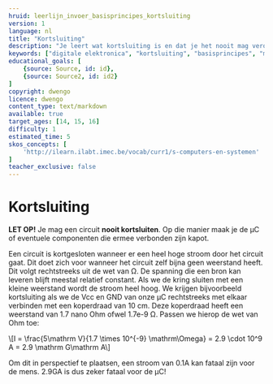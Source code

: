 ```yaml
---
hruid: leerlijn_invoer_basisprincipes_kortsluiting
version: 1
language: nl
title: "Kortsluiting"
description: "Je leert wat kortsluiting is en dat je het nooit mag veroorzaken."
keywords: ["digitale elektronica", "kortsluiting", "basisprincipes", "microcontroller", "µC", "arduino", "dwenguino"]
educational_goals: [
    {source: Source, id: id}, 
    {source: Source2, id: id2}
]
copyright: dwengo
licence: dwengo
content_type: text/markdown
available: true
target_ages: [14, 15, 16]
difficulty: 1
estimated_time: 5
skos_concepts: [
    'http://ilearn.ilabt.imec.be/vocab/curr1/s-computers-en-systemen'
]
teacher_exclusive: false
---
```


# Kortsluiting

**LET OP!** Je mag een circuit **nooit kortsluiten**. Op die manier maak je de µC of eventuele componenten die ermee verbonden zijn kapot.

Een circuit is kortgesloten wanneer er een heel hoge stroom door het circuit gaat. Dit doet zich voor wanneer het circuit zelf bijna geen weerstand heeft. Dit volgt rechtstreeks uit de wet van Ω. De spanning die een bron kan leveren blijft meestal relatief constant. Als we de kring sluiten met een kleine weerstand wordt de stroom heel hoog.
We krijgen bijvoorbeeld kortsluiting als we de Vcc en GND van onze µC rechtstreeks met elkaar verbinden met een koperdraad van 10 cm. Deze koperdraad heeft een weerstand van 1.7 nano Ohm ofwel 1.7e-9 Ω. Passen we hierop de wet van Ohm toe:

\\[I = \frac{5\mathrm V}{1.7 \times 10^{-9} \mathrm\Omega} = 2.9 \cdot 10^9 A = 2.9 \mathrm G\mathrm A\\]

Om dit in perspectief te plaatsen, een stroom van 0.1A kan fataal zijn voor de mens. 2.9GA is dus zeker fataal voor de µC!

